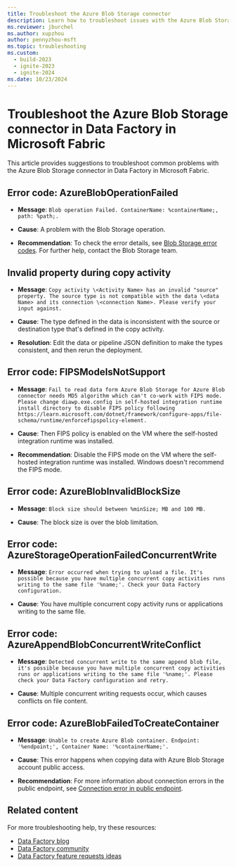 ```yaml
---
title: Troubleshoot the Azure Blob Storage connector
description: Learn how to troubleshoot issues with the Azure Blob Storage connector in Data Factory in Microsoft Fabric.
ms.reviewer: jburchel
ms.author: xupzhou
author: pennyzhou-msft
ms.topic: troubleshooting
ms.custom:
  - build-2023
  - ignite-2023
  - ignite-2024
ms.date: 10/23/2024
---
```


# Troubleshoot the Azure Blob Storage connector in Data Factory in Microsoft Fabric

This article provides suggestions to troubleshoot common problems with the Azure Blob Storage connector in Data Factory in Microsoft Fabric.

## Error code: AzureBlobOperationFailed

- **Message**: `Blob operation Failed. ContainerName: %containerName;, path: %path;.`

- **Cause**: A problem with the Blob Storage operation.

- **Recommendation**: To check the error details, see [Blob Storage error codes](/rest/api/storageservices/blob-service-error-codes). For further help, contact the Blob Storage team.

## Invalid property during copy activity

- **Message**: `Copy activity \<Activity Name> has an invalid "source" property. The source type is not compatible with the data \<data Name> and its connection \<connection Name>. Please verify your input against.`

- **Cause**: The type defined in the data is inconsistent with the source or destination type that's defined in the copy activity.

- **Resolution**: Edit the data or pipeline JSON definition to make the types consistent, and then rerun the deployment.

## Error code: FIPSModeIsNotSupport

- **Message**: `Fail to read data form Azure Blob Storage for Azure Blob connector needs MD5 algorithm which can't co-work with FIPS mode. Please change diawp.exe.config in self-hosted integration runtime install directory to disable FIPS policy following https://learn.microsoft.com/dotnet/framework/configure-apps/file-schema/runtime/enforcefipspolicy-element.`

- **Cause**: Then FIPS policy is enabled on the VM where the self-hosted integration runtime was installed.

- **Recommendation**: Disable the FIPS mode on the VM where the self-hosted integration runtime was installed. Windows doesn't recommend the FIPS mode.

## Error code: AzureBlobInvalidBlockSize

- **Message**: `Block size should between %minSize; MB and 100 MB.`

- **Cause**: The block size is over the blob limitation.

## Error code: AzureStorageOperationFailedConcurrentWrite

- **Message**: `Error occurred when trying to upload a file. It's possible because you have multiple concurrent copy activities runs writing to the same file '%name;'. Check your Data Factory configuration.`

- **Cause**: You have multiple concurrent copy activity runs or applications writing to the same file.

## Error code: AzureAppendBlobConcurrentWriteConflict

- **Message**: `Detected concurrent write to the same append blob file, it's possible because you have multiple concurrent copy activities runs or applications writing to the same file '%name;'. Please check your Data Factory configuration and retry.`

- **Cause**: Multiple concurrent writing requests occur, which causes conflicts on file content.

## Error code: AzureBlobFailedToCreateContainer

- **Message**: `Unable to create Azure Blob container. Endpoint: '%endpoint;', Container Name: '%containerName;'.`

- **Cause**: This error happens when copying data with Azure Blob Storage account public access.

- **Recommendation**: For more information about connection errors in the public endpoint, see [Connection error in public endpoint](/azure/data-factory/security-and-access-control-troubleshoot-guide#connection-error-in-public-endpoint).

## Related content

For more troubleshooting help, try these resources:

- [Data Factory blog](https://blog.fabric.microsoft.com/blog/category/data-factory)
- [Data Factory community](https://community.fabric.microsoft.com/t5/Data-Factory-preview-Community/ct-p/datafactory)
- [Data Factory feature requests ideas](https://ideas.fabric.microsoft.com/)
